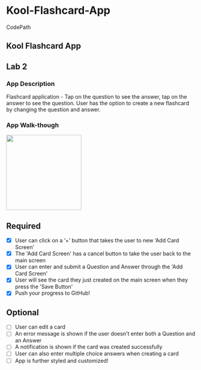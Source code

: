 # Kool-Flashcard-App
CodePath
## Kool Flashcard App

## Lab 2

### App Description
Flashcard application - Tap on the question to see the answer, tap on the answer to see the question. User has the option to create a new flashcard by changing the question and answer.

### App Walk-though
<img src="https://imgur.com/blNaCtm" width=200><br>


## Required
- [x] User can click on a ‘+’ button that takes the user to new ‘Add Card Screen’
- [x] The 'Add Card Screen' has a cancel button to take the user back to the main screen
- [x] User can enter and submit a Question and Answer through the 'Add Card Screen'
- [x] User will see the card they just created on the main screen when they press the 'Save Button'
- [x] Push your progress to GitHub!

## Optional
- [ ] User can edit a card
- [ ] An error message is shown if the user doesn't enter both a Question and an Answer
- [ ] A notification is shown if the card was created successfully
- [ ] User can also enter multiple choice answers when creating a card
- [ ] App is further styled and customized!
